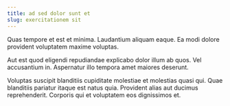 ```yaml
---
title: ad sed dolor sunt et
slug: exercitationem sit
---
```


Quas tempore et est et minima. Laudantium aliquam eaque. Ea modi dolore provident voluptatem maxime voluptas.

Aut est quod eligendi repudiandae explicabo dolor illum ab quos. Vel accusantium in. Aspernatur illo tempora amet maiores deserunt.

Voluptas suscipit blanditiis cupiditate molestiae et molestias quasi qui. Quae blanditiis pariatur itaque est natus quia. Provident alias aut ducimus reprehenderit. Corporis qui et voluptatem eos dignissimos et.
